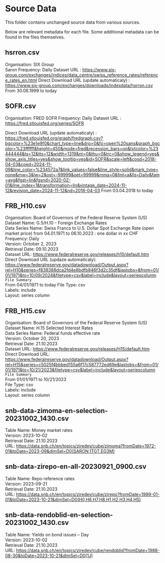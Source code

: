 # Source Data

This folder contains unchanged source data from various sources.

Below are relevant metadata for each file. Some additional metadata can be found in the files themselves.

## hsrron.csv
Organisation: SIX Group  
Saron
Frequency: Daily 
Dataset URL : https://www.six-group.com/exchanges/indices/data_centre/swiss_reference_rates/reference_rates_en.html
Direct Download URL (update automaticaly) : https://www.six-group.com/exchanges/downloads/indexdata/hsrron.csv
From 30.06.1999 to today

## SOFR.csv
Organisation: FRED
SOFR
Frequency: Daily 
Dataset URL : https://fred.stlouisfed.org/series/SOFR

Direct Download URL (update automaticaly) : https://fred.stlouisfed.org/graph/fredgraph.csv?bgcolor=%23e1e9f0&chart_type=line&drp=0&fo=open%20sans&graph_bgcolor=%23ffffff&height=450&mode=fred&recession_bars=on&txtcolor=%23444444&ts=12&tts=12&width=1319&nt=0&thu=0&trc=0&show_legend=yes&show_axis_titles=yes&show_tooltip=yes&id=SOFR&scale=left&cosd=2018-04-03&coed=2024-11-09&line_color=%234572a7&link_values=false&line_style=solid&mark_type=none&mw=3&lw=2&ost=-99999&oet=99999&mma=0&fml=a&fq=Daily&fam=avg&fgst=lin&fgsnd=2020-02-01&line_index=1&transformation=lin&vintage_date=2024-11-12&revision_date=2024-11-12&nd=2018-04-03
From 03.04.2018 to today

## FRB_H10.csv
Organisation: Board of Governors of the Federal Reserve System (US)  
Dataset Name: G.5/H.10 - Foreign Exchange Rates  
Data Series Name: Swiss Francs to U.S. Dollar Spot Exchange Rate (open market price) from 04.01.1971 to 06.10.2023 : one dollar in xx CHF
Frequency: Daily  
Version: October 2, 2023  
Retrieval Date: 09.10.2023  
Dataset URL: https://www.federalreserve.gov/releases/h10/default.htm  
Direct Download URL (updaze automaticaly): https://www.federalreserve.gov/datadownload/Output.aspx?rel=H10&series=f838388dca2fd4e8bdfb846f3d2c35df&lastobs=&from=01/01/1971&to=10/09/2024&filetype=csv&label=include&layout=seriescolumn
`File Summary`  
From 04/01/1971 to today 
File Type: csv  
Labels: include  
Layout: series column  

## FRB_H15.csv
Organisation: Board of Governors of the Federal Reserve System (US)  
Dataset Name: H.15 Selected Interest Rates  
Data Series Name: Federal funds effective rate  
Version: October 20, 2023  
Retrieval Date: 21.10.2023  
Dataset URL: https://www.federalreserve.gov/releases/H15/default.htm  
Direct Download URL: https://www.federalreserve.gov/datadownload/Output.aspx?rel=H15&series=c5025f4bbbed155a6f17c587772ed69e&lastobs=&from=01/01/1971&to=10/21/2023&filetype=csv&label=include&layout=seriescolumn  
`File Summary`  
From 01/01/1971 to 10/21/2023  
File Type: csv  
Labels: include  
Layout: series column  

## snb-data-zimoma-en-selection-20231002_1430.csv
Table Name: Money market rates  
Version: 2023-10-02  
Retrieval Date: 21.10.2023  
URL: https://data.snb.ch/en/topics/ziredev/cube/zimoma?fromDate=1972-01&toDate=2023-09&dimSel=D0(SARON,1TGT,EG3M)  


## snb-data-zirepo-en-all-20230921_0900.csv
Table Name: Repo reference rates  
Version: 2023-09-21  
Retrieval Date: 21.10.2023  
URL: https://data.snb.ch/en/topics/ziredev/cube/zirepo?fromDate=1999-01-01&toDate=2023-10-21&dimSel=D0(H0,H6,H7,H8,H1,H2,H3,H4,H5)  

## snb-data-rendoblid-en-selection-20231002_1430.csv
Table Name: Yields on bond issues – Day  
Version: 2023-10-02  
Retrieval Date: 21.10.2023  
URL: https://data.snb.ch/en/topics/ziredev/cube/rendoblid?fromDate=1988-08-30&toDate=2023-10-21&dimSel=D0(1J)  
